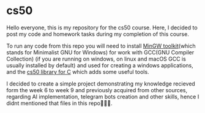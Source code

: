 # cs50
Hello everyone, this is my repository for the cs50 course. Here, I decided to post my code and homework tasks during my completion of this course.

To run any code from this repo you will need to install [MinGW toolkit](https://code.visualstudio.com/docs/cpp/config-mingw)(which stands for Minimalist GNU for Windows) for work with GCC(GNU Compiler Collection) (if you are running on windows, on linux and macOS GCC is usually installed by default) and used for creating a windows applications, and the [cs50 library for C](https://cs50.readthedocs.io/libraries/cs50/c/) which adds some useful tools.

I decided to create a simple project demonstrating my knowledge recieved form the week 6 to week 9 and previously acquired from other sources, regarding AI implementation, telegram bots creation and other skills, hence I didnt mentioned that files in this repo🤗🤗🤗.
